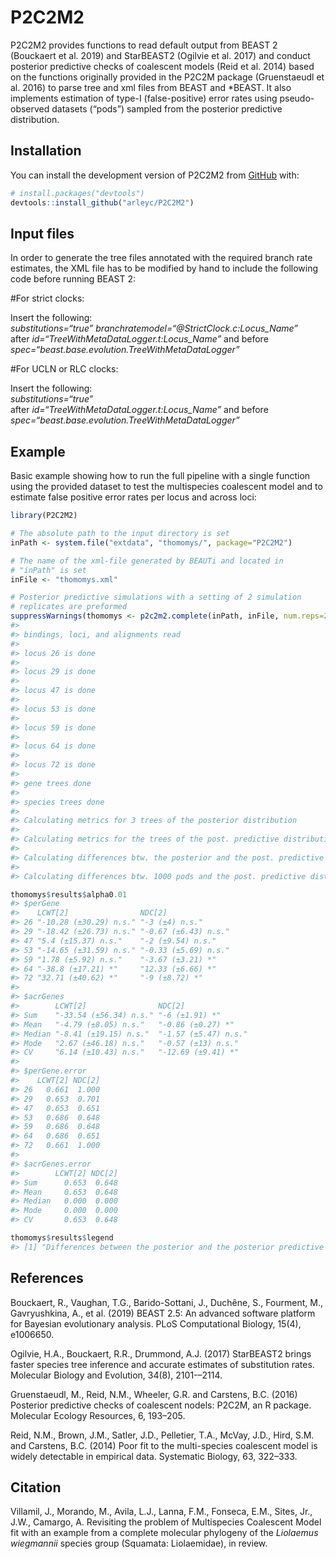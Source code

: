 
<!-- README.md is generated from README.Rmd. Please edit that file -->

# P2C2M2

<!-- badges: start -->
<!-- badges: end -->

P2C2M2 provides functions to read default output from BEAST 2 (Bouckaert
et al. 2019) and StarBEAST2 (Ogilvie et al. 2017) and conduct posterior
predictive checks of coalescent models (Reid et al. 2014) based on the
functions originally provided in the P2C2M package (Gruenstaeudl et
al. 2016) to parse tree and xml files from BEAST and \*BEAST. It also
implements estimation of type-I (false-positive) error rates using
pseudo-observed datasets (“pods”) sampled from the posterior predictive
distribution.

## Installation

You can install the development version of P2C2M2 from
[GitHub](https://github.com/) with:

``` r
# install.packages("devtools")
devtools::install_github("arleyc/P2C2M2")
```

## Input files

In order to generate the tree files annotated with the required branch
rate estimates, the XML file has to be modified by hand to include the
following code before running BEAST 2:

\#For strict clocks:

Insert the following:<br> <em>substitutions=“true”
branchratemodel=“@StrictClock.c:Locus_Name”</em><br> after
<em>id=“TreeWithMetaDataLogger.t:Locus_Name”</em> and before
<em>spec=“beast.base.evolution.TreeWithMetaDataLogger”</em>

\#For UCLN or RLC clocks:

Insert the following:<br> <em>substitutions=“true”</em><br> after
<em>id=“TreeWithMetaDataLogger.t:Locus_Name”</em> and before
<em>spec=“beast.base.evolution.TreeWithMetaDataLogger”</em>

## Example

Basic example showing how to run the full pipeline with a single
function using the provided dataset to test the multispecies coalescent
model and to estimate false positive error rates per locus and across
loci:

``` r
library(P2C2M2)

# The absolute path to the input directory is set
inPath <- system.file("extdata", "thomomys/", package="P2C2M2")

# The name of the xml-file generated by BEAUTi and located in 
# "inPath" is set
inFile <- "thomomys.xml"

# Posterior predictive simulations with a setting of 2 simulation 
# replicates are preformed
suppressWarnings(thomomys <- p2c2m2.complete(inPath, inFile, num.reps=2, error.rate = TRUE))
#> 
#> bindings, loci, and alignments read
#> 
#> locus 26 is done
#> 
#> locus 29 is done
#> 
#> locus 47 is done
#> 
#> locus 53 is done
#> 
#> locus 59 is done
#> 
#> locus 64 is done
#> 
#> locus 72 is done
#> 
#> gene trees done
#> 
#> species trees done
#> 
#> Calculating metrics for 3 trees of the posterior distribution
#> 
#> Calculating metrics for the trees of the post. predictive distribution
#> 
#> Calculating differences btw. the posterior and the post. predictive distribution
#> 
#> Calculating differences btw. 1000 pods and the post. predictive distribution to estimate error rates

thomomys$results$alpha0.01
#> $perGene
#>    LCWT[2]                NDC[2]              
#> 26 "-10.28 (±30.29) n.s." "-3 (±4) n.s."      
#> 29 "-18.42 (±26.73) n.s." "-0.67 (±6.43) n.s."
#> 47 "5.4 (±15.37) n.s."    "-2 (±9.54) n.s."   
#> 53 "-14.65 (±31.59) n.s." "-0.33 (±5.69) n.s."
#> 59 "1.78 (±5.92) n.s."    "-3.67 (±3.21) *"   
#> 64 "-38.8 (±17.21) *"     "12.33 (±6.66) *"   
#> 72 "32.71 (±40.62) *"     "-9 (±8.72) *"      
#> 
#> $acrGenes
#>        LCWT[2]                NDC[2]              
#> Sum    "-33.54 (±56.34) n.s." "-6 (±1.91) *"      
#> Mean   "-4.79 (±8.05) n.s."   "-0.86 (±0.27) *"   
#> Median "-8.41 (±19.15) n.s."  "-1.57 (±5.47) n.s."
#> Mode   "2.67 (±46.18) n.s."   "-0.57 (±13) n.s."  
#> CV     "6.14 (±10.43) n.s."   "-12.69 (±9.41) *"  
#> 
#> $perGene.error
#>    LCWT[2] NDC[2]
#> 26   0.661  1.000
#> 29   0.653  0.701
#> 47   0.653  0.651
#> 53   0.686  0.648
#> 59   0.686  0.648
#> 64   0.686  0.651
#> 72   0.661  1.000
#> 
#> $acrGenes.error
#>        LCWT[2] NDC[2]
#> Sum      0.653  0.648
#> Mean     0.653  0.648
#> Median   0.000  0.000
#> Mode     0.000  0.000
#> CV       0.653  0.648

thomomys$results$legend
#> [1] "Differences between the posterior and the posterior predictive distributions per locus and across loci. Each cell contains the following information in said order: mean, standard deviation, significance level. Error rates (if estimated with option error.rate=TRUE) are based on differences between the pods and the posterior predictive distributions. Codes in square brackets indicate the number of tails. Alpha values are automatically adjusted for the number of tails."
```

## References

Bouckaert, R., Vaughan, T.G., Barido-Sottani, J., Duchêne, S., Fourment,
M., Gavryushkina, A., et al. (2019) BEAST 2.5: An advanced software
platform for Bayesian evolutionary analysis. PLoS Computational Biology,
15(4), e1006650.

Ogilvie, H.A., Bouckaert, R.R., Drummond, A.J. (2017) StarBEAST2 brings
faster species tree inference and accurate estimates of substitution
rates. Molecular Biology and Evolution, 34(8), 2101-–2114.

Gruenstaeudl, M., Reid, N.M., Wheeler, G.R. and Carstens, B.C. (2016)
Posterior predictive checks of coalescent nodels: P2C2M, an R package.
Molecular Ecology Resources, 6, 193–205.

Reid, N.M., Brown, J.M., Satler, J.D., Pelletier, T.A., McVay, J.D.,
Hird, S.M. and Carstens, B.C. (2014) Poor fit to the multi-species
coalescent model is widely detectable in empirical data. Systematic
Biology, 63, 322–333.

## Citation

Villamil, J., Morando, M., Avila, L.J., Lanna, F.M., Fonseca, E.M.,
Sites, Jr., J.W., Camargo, A. Revisiting the problem of Multispecies
Coalescent Model fit with an example from a complete molecular phylogeny
of the <em>Liolaemus wiegmannii</em> species group (Squamata:
Liolaemidae), in review.
